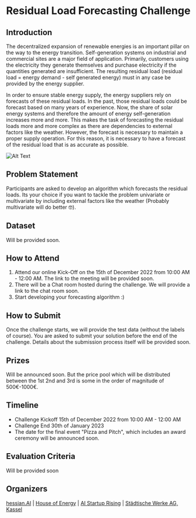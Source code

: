 # Residual Load Forecasting Challenge


## Introduction

The decentralized expansion of renewable energies is an important pillar on the way to the energy transition. Self-generation systems on industrial and commercial sites are a major field of application. Primarily, customers using the electricity they generate themselves and purchase electricity if the quantities generated are insufficient. The resulting residual load (residual load = energy demand - self generated energy) must in any case be provided by the energy supplier.

In order to ensure stable energy supply, the energy suppliers rely on forecasts of these residual loads. In the past, those residual loads could be forecast based on many years of experience. Now, the share of solar energy systems and therefore the amount of energy self-generation increases more and more. This makes the task of forecasting the residual loads more and more complex as there are dependencies to external factors like the weather. However, the forecast is necessary to maintain a proper supply operation. For this reason, it is necessary to have a forecast of the residual load that is as accurate as possible. 

![Alt Text](https://media.giphy.com/media/nRk3z3sg6Ano6Y7gX2/giphy.gif)

## Problem Statement

Participants are asked to develop an algorithm which forecasts the residual loads. Its your choice if you want to tackle the problem univariate or multivariate by including external factors like the weather (Probably multivariate will do better 🤓).

## Dataset

Will be provided soon.

## How to Attend

1. Attend our online Kick-Off on the 15th of December 2022 from 10:00 AM - 12:00 AM. The link to the meeting will be provided soon.
2. There will be a Chat room hosted during the challenge. We will provide a link to the chat room soon.
3. Start developing your forecasting algorithm :)


## How to Submit

Once the challenge starts, we will provide the test data (without the labels of course). You are asked to submit your solution before the end of the challenge. Details about the submission process itself will be provided soon.

## Prizes

Will be announced soon. But the price pool which will be distributed between the 1st 2nd and 3rd is some in the order of magnitude of 500€-1000€.

## Timeline

- Challenge Kickoff 15th of December 2022 from 10:00 AM - 12:00 AM
- Challenge End 30th of January 2023
- The date for the final event "Pizza and Pitch", which includes an award ceremony will be announced soon. 


## Evaluation Criteria

Will be provided soon

## Organizers

[hessian.AI](https://hessian.ai/) | 
[House of Energy](https://www.house-of-energy.org/) | 
[AI Startup Rising](https://hessian.ai/entrepreneurship/) | 
[Städtische Werke AG, Kassel](https://www.sw-kassel.de/privatkunden/startseite/)
